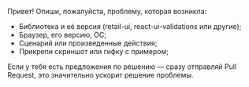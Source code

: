 Привет! Опиши, пожалуйста, проблему, которая возникла:

- Библиотека и её версия (retail-ui, react-ui-validations или другие);
- Браузер, его версию, ОС;
- Сценарий или произведенные действия;
- Прикрепи скриншот или гифку с примером;

Если у тебя есть предложения по решению — сразу отправляй Pull Request, это значительно ускорит решение проблемы.
